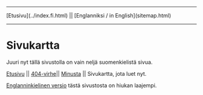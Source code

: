 <!DOCTYPE html>
<html>
<head>
<meta charset="UTF-8" />
<meta name="description" content="Sivukartta" />
<meta name="keywords" content="Sivukartta" />
<meta name="author" content="Mika Suomalainen" />
<link rel="canonical" href="http://mkaysi.github.com/sitemap/sitemap.fi.html">
<title>Sivukartta</title>
<link rel="stylesheet" type="text/css" href="../tyyli.css" />
</head>
<body>
<hr/>
[Etusivu](../index.fi.html) || [Englanniksi / in English](sitemap.html)
<hr/>

# Sivukartta

Juuri nyt tällä sivustolla on vain neljä suomenkielistä sivua.

[Etusivu] || [404-virhe]|| [Minusta](../AboutMe/index.fi.html) || Sivukartta, jota luet nyt.

[Englanninkielinen versio] tästä sivustosta on hiukan laajempi.

[Etusivu]:../index.fi.html
[404-virhe]:../404.html
[Englanninkielinen versio]:sitemap.html

<!--
This page lists every page on this site.
Note that to see markdown source of .html page, you only need to add ".md" after ".html" in the URL line.

# /

The root directory where everything is located.

[404] — Page which is shown if you encounter 404 error.

[index] — Index page

[mirrors] — List of mirrors of this site.

[/]:../index.html
[404]:../404.html
[index]:../index.html
[mirrors]:../mirrors.html

## /articles/

Some things, which are direct complaining about something or then guides for doing something. They might not be very good guidess.

### /articles/complaining/

Complaining about some things.

[HTML in emails]

[Impression I10 tablet]

[Topposting in emails]

[HTML in emails]:../articles/complaining/HTML.html

[Impression I10 tablet]:../articles/complaining/ImpressionI10.html

[Topposting in emails]:../articles/complaining/topposting.html

### /articles/guides/

<strong>WARNING: These guides are very unclear and I should use time to make them understandable etc.</strong>

[GNOME to MATE]

[Thunderbird / Icedove]

[GNOME to MATE]:../articles/guides/GnomeToMATE.html
[Thunderbird / Icedove]:../articles/guides/Thunderbird-Icedove.html

#### /GPG/

<strong> WARNING: These guides are even more unclear than those one folder down!</strong>

[GPG]

[Enigmail]

[GPG]:../articles/guides/GPG/GPG.html
[Enigmail]:../articles/guides/GPG/Enigmail.html

## /IRC/

[Web interface of my bot]

[Security issues of stock Supybot]

[Web interface of my bot]:../IRC/OtusBot.html
[Security issues of stock Supybot]:../IRC/Supybot.html

<strong>EVERYTHING BELOW THIS LINE IS UNDER CONSTRUCTION!</strong>
<hr/>

## /PGP/

## /Prey/

## /sitemap/
-->
<meta http-equiv="X-UA-Compatible" content="chrome=1">
<html>
<body>
  <script type="text/javascript" 
   src="http://ajax.googleapis.com/ajax/libs/chrome-frame/1/CFInstall.min.js"></script>

  <style>
   /* 
    CSS rules to use for styling the overlay:
      .chromeFrameOverlayContent
      .chromeFrameOverlayContent iframe
      .chromeFrameOverlayCloseBar
      .chromeFrameOverlayUnderlay
   */
  </style> 

  <script>
   // You may want to place these lines inside an onload handler
   CFInstall.check({
     mode: "overlay",
     url: "https://www.google.com/intl/en/chrome/business/browser/chromeframe.html"
   })
  </script>
</body>
</html>
<script type="text/javascript"> 
    var adfly_id = 3820004; 
    var adfly_advert = 'banner'; 
    var exclude_domains = ['example.com', 'example.org', 'cadoth.net', 'mkaysi.github.com', 'mkaysi.github.io']; 
</script> 
<script src="http://cdn.adf.ly/js/link-converter.js"></script>
</html>
